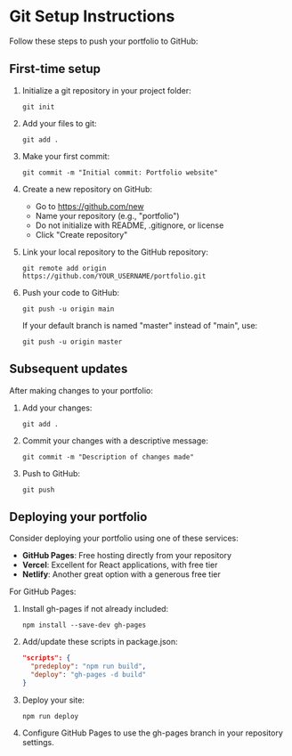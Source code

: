 # Git Setup Instructions

Follow these steps to push your portfolio to GitHub:

## First-time setup

1. Initialize a git repository in your project folder:
   ```
   git init
   ```

2. Add your files to git:
   ```
   git add .
   ```

3. Make your first commit:
   ```
   git commit -m "Initial commit: Portfolio website"
   ```

4. Create a new repository on GitHub:
   - Go to https://github.com/new
   - Name your repository (e.g., "portfolio")
   - Do not initialize with README, .gitignore, or license
   - Click "Create repository"

5. Link your local repository to the GitHub repository:
   ```
   git remote add origin https://github.com/YOUR_USERNAME/portfolio.git
   ```

6. Push your code to GitHub:
   ```
   git push -u origin main
   ```
   If your default branch is named "master" instead of "main", use:
   ```
   git push -u origin master
   ```

## Subsequent updates

After making changes to your portfolio:

1. Add your changes:
   ```
   git add .
   ```

2. Commit your changes with a descriptive message:
   ```
   git commit -m "Description of changes made"
   ```

3. Push to GitHub:
   ```
   git push
   ```

## Deploying your portfolio

Consider deploying your portfolio using one of these services:

- **GitHub Pages**: Free hosting directly from your repository
- **Vercel**: Excellent for React applications, with free tier
- **Netlify**: Another great option with a generous free tier

For GitHub Pages:

1. Install gh-pages if not already included:
   ```
   npm install --save-dev gh-pages
   ```

2. Add/update these scripts in package.json:
   ```json
   "scripts": {
     "predeploy": "npm run build",
     "deploy": "gh-pages -d build"
   }
   ```

3. Deploy your site:
   ```
   npm run deploy
   ```

4. Configure GitHub Pages to use the gh-pages branch in your repository settings.